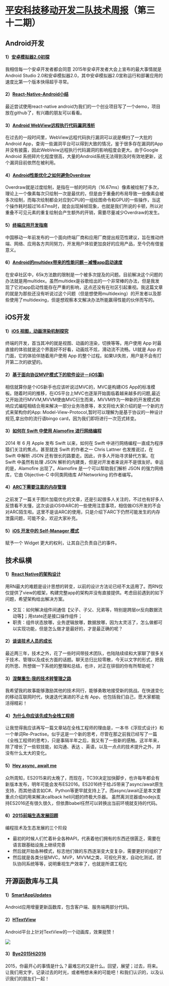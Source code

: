 # [平安科技移动开发二队技术周报](https://github.com/PaicHyperionDev/MobileDevWeekly)（第三十二期）

## Android开发

#### 1）[安卓模拟器2.0初探](http://www.jcodecraeer.com/a/anzhuokaifa/androidkaifa/2015/1218/3786.html)

我相信每一个安卓开发者都会同意 2015年安卓开发者大会上宣布的最大事情就是 Android Studio 2.0和安卓模拟器2.0，其中安卓模拟器2.0宣称运行和部署应用的速度比第一个版本快得超乎寻常。

#### 2）[React-Native-Android小结](http://blog.kazaff.me/2015/12/21/React-Native-Android%E5%B0%8F%E7%BB%93/)

最近尝试使用react-native android为我们的一个创业项目写了一个demo，项目放在github了，有兴趣的朋友可以看看。

#### 3）[Android WebView远程执行代码漏洞浅析](http://www.freebuf.com/vuls/90552.html)

在过去的一段时间里，WebView远程代码执行漏洞可以说是横扫了一大批的Android App，查询一些漏洞平台可以得到大致的情况，鉴于很多存在漏洞的App并没有披露，因此WebVeiw远程执行代码漏洞的影响程度会更大。由于Google Android 系统碎片化程度很高，大量的Android系统无法得到及时有效地更新，这个漏洞目前依然在被利用。

#### 4）[Android性能优化之如何避免Overdraw](http://www.jianshu.com/p/145fc61011cd)

Overdraw就是过度绘制，是指在一帧的时间内（16.67ms）像素被绘制了多次，理论上一个像素每次只绘制一次是最优的，但是由于重叠的布局导致一些像素会被多次绘制，而每次绘制都会对应到CPU的一组绘图命令和GPU的一些操作，当这个操作耗时超过16.67ms时，就会出现掉帧现象，也就是我们所说的卡顿，所以对重叠不可见元素的重复绘制会产生额外的开销，需要尽量减少Overdraw的发生。

#### 5）[终端应用开发指南](http://mp.weixin.qq.com/s?__biz=MjM5NDAxNTY4MA==&mid=401407608&idx=1&sn=b858c2ccfa26b90c7fd4083b64ab9aef&3rd=MzA3MDU4NTYzMw==&scene=6#rd)

中国移动一年前发布的一个面向终端厂商和应用厂商提出规范性建议，旨在推动终端、网络、应用各方共同努力，开发用户体验更加良好的应用产品，至今仍有借鉴意义。

#### 6）[Android的multidex带来的性能问题－减慢app启动速度](http://jcodecraeer.com/a/anzhuokaifa/androidkaifa/2015/1223/3796.html)

在安卓社区中，65k方法数的限制是一个被多次提及的问题。目前解决这个问题的办法就是用multidex。虽然multidex是谷歌给出的一个非常棒的办法，但是我发现了它对app启动性能存在严重的影响，这点还没有在社区引起重视。我这篇文章的就是为那些还没有听说过这个问题（但是想使用multidexing）的开发者以及那些使用了multidexing，但是想观察本文解决办法所能赢得性能的伙伴而写的。


## iOS开发

#### 1）[iOS 视图，动画渲染机制探究](http://mp.weixin.qq.com/s?__biz=MzA3NTYzODYzMg==&mid=402348480&idx=1&sn=7f737a96b9a9e7baad12b48ebc6b1efe&scene=0&key=ac89cba618d2d9765dea8e02c0365bc4a490199938ebd108346b0361994543a6ae2a4655870436a42627968d2beac841&ascene=0&uin=MjAyNzY1NTU%3D&devicetype=iMac+MacBookPro12%2C1+OSX+OSX+10.11.1+build(15B42)&version=11020201&pass_ticket=YYDGAMjGcYJJlj%2Bh72BXctaqS6yuDJlVNZ6LhIpUFMc%3D)

终端的开发，首当其冲的就是视图、动画的渲染，切换等等。用户使用 App 时最直接的体验就是这个界面好不好看，动画炫不炫，滑动流不流畅。UI就是 App 的门面，它的体验伴随着用户使用 App 的整个过程。如果UI失败，用户是不会有打开第二次的欲望的。

#### 2）[基于面向协议MVP模式下的软件设计－(iOS篇)](http://www.jianshu.com/p/f7ff18ac1c31)

相信就算你是个iOS新手也应该听说过MVC的，MVC是构建iOS App的标准模板。随着时间的推移，在iOS平台上MVC也逐渐开始面临着越来越多的问题,最近又开始流行MVVM,MVVM使由MVC衍生而来，MVVM作为一种新的开发模式和响应式编程相结合用来解决一部分业务场景等，本文将给大家介绍的是一个新的方式来架构你的App: Model-View-Protocol,暂时可以理解为是基于协议的一种设计规范,拿出你的流行语bingo card，因为我们即将进行一次范式转变。

#### 3）[如何在 Swift 中使用 Alamofire 进行网络编程](http://swift.gg/2015/12/22/alamofire-beginner-guide/)

2014 年 6 月 Apple 发布 Swift 以来，如何在 Swift 中进行网络编程一直成为程序猿们关注的焦点。甚至就连 Swift 的作者之一 Chris Lattner 也发推说过，在 Swift 中解析 JSON 还有很长的路要走。因此，许多人开始寻求替代方案。在 Swift 中虽然有处理 JSON 解析的内建类，但是对开发者来说并不是很友好。幸运的是，Alamofire 出现了。Alamofire 是一个可以帮助我们解析 JSON 的强力网络库，它由 Objective-C 中同类网络库 AFNetworking 的作者编写。

#### 4）[ARC下需要注意的内存管理](http://www.jianshu.com/p/556ba33fa498)

之前发了一篇关于图片加载优化的文章，还是引起很多人关注的，不过也有好多人反馈看不太懂，这次谈谈iOS中ARC的一些使用注意事项，相信做iOS开发的不会对ARC陌生啦。这里不是谈ARC的使用，只是介绍下ARC下仍然可能发生的内存泄露问题，可能不全，欢迎大家补充。

#### 5）[iOS 开发中的 Self-Manager 模式](http://blog.sunnyxx.com/2015/12/19/self-manager-pattern-in-ios/)

赋予一个 Widget 更大的权利，让其自己负责自己的事件。


## 技术纵横

#### 1）[React Native的架构设计](http://segmentfault.com/a/1190000004161358)

用RN最大的难题是设计思想的转变，以前的设计方法论已经不太适用了。而RN仅仅提供了view的框架，构建完整app的架构并没有直接提供。考虑目前遇到的如下问题，希望架构给出解决方案。

* 交互：如何解决组件间通信【父子、子父、兄弟等，特别是跨层or反向数据流动等】；用state还是接口操作组件；
* 职责：组件状态放哪，业务逻辑放哪，数据放哪，因为太灵活了，怎么做都可以实现功能，但是怎么做才是最好的，才是最正确的呢？

#### 2）[谈谈技术人员的成长](http://mp.weixin.qq.com/s?__biz=MzI4MjA4ODU0Ng==&mid=401732392&idx=1&sn=af5487a14dff9f9e3a9aa60d86eb0d55#rd)

最近两三年，技术之外，花了一些时间带技术团队，也陆陆续续和大家聊了很多关于技术、管理以及成长方面的话题。聊天总归比较零散，今天以文字的形式，把我的所思、所想做一下系统的整理和总结，也许，对正在徘徊的你有所帮助呢？

#### 3）[涅槃重生:我的技术转管理之路](http://mp.weixin.qq.com/s?__biz=MjM5NTIyNTUyMQ==&mid=437927167&idx=1&sn=9e5cc72546c1111b335bbbb71b8318bc&scene=0&key=ac89cba618d2d97635ebfdea222c6d87a6da37221e1c8ad8703d028d79f964f533877ceb05baba85aab84a363c4e25c8&ascene=0&uin=MTYzMjY2MTE1&devicetype=iMac+MacBookPro10%2C1+OSX+OSX+10.11.2+build(15C50)&version=11020201&pass_ticket=8%2B9kCPaKWLELWhXK1Ti56wnYFeHN%2Flwihti1k%2FcCTMw%3D)

我希望我的故事能够激励其他的技术同行，能够勇敢地接受新的挑战。在快速变化的移动互联网时代，快速迭代演进的不止有 App，也包括我们自己，愿大家都能活得精彩！

#### 4）[为什么你应该先成为全栈工程师](https://www.phodal.com/blog/become-full-stack-first/)

让我觉得我应该再写一篇文章站在全栈工程师的理由是，一本书《浮现式设计》和一个单词Re-Practise。似乎这是一个新的思考，尽管在那之前我已经写了一篇《全栈工程师的思考》，只是事隔半年之后，我又有了一些新的感触。这半年来，除了增长了一些软技能，如沟通、表达 、英语，以及一点点的技术提升之外，并没有什么太大的变化。

#### 5）[Hey async, await me](http://www.alloyteam.com/2015/12/hey-async-await-me/)

众所周知，ES2015来的太晚了，而现在，TC39决定加快脚步，也许每年都会有新版本发布，明年可能会发布ES2016。ES2016终于给JS带来了async/await原生支持，而其他语言如C#、Python等更早就支持上了。而async/await正是本文要重点介绍的用来解决callback hell问题的终极大杀器。 虽然离浏览器或nodejs支持ES2016还有很久很久，但依靠babel任然可以转换出当前环境就支持的代码。

#### 6）[2015前端生态发展回顾](https://github.com/kuitos/kuitos.github.io/issues/32)

编程技术及生态发展的三个阶段

* 最初的时候人们忙着补全各种API，代表着他们拥有的东西还很匮乏，需要在语言跟基础设施上继续完善
* 然后就开始各种模式，标志他们做的东西逐渐变大变复杂，需要更好的组织了
* 然后就是各类分层MVC，MVP，MVVM之类，可视化开发，自动化测试，团队协同系统等等，说明重视生产效率了，也就是所谓工程化

## 开源函数库与工具

#### 1）[SmartAppUpdates](https://github.com/cundong/SmartAppUpdates)

Android应用增量更新函数库，包含客户端、服务端两部分代码。

#### 2）[HTextView](https://github.com/hanks-zyh/HTextView)

Android平台上针对TextView的一个动画库，效果挺赞！

![](https://raw.githubusercontent.com/hanks-zyh/HTextView/master/screenshot/demo2.gif)

#### 3）[Bye2015Hi2016](https://github.com/winter-fall/Bye2015Hi2016)

2015，你最开心的事情是什么？最难忘的又是什么。回望，展望；过去，将来。让我们用文字，记录过去的时光，或者畅想未来的可能吧！和我们认识的，以及认识我们的朋友们一起！
